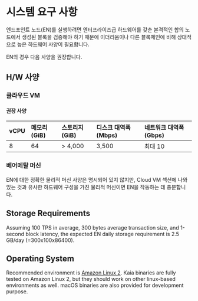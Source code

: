 # 시스템 요구 사항

엔드포인트 노드(EN)를 실행하려면 엔터프라이즈급 하드웨어를 갖춘 본격적인 합의 노드에서 생성된 블록을 검증해야 하기 때문에 이더리움이나 다른 블록체인에 비해 상대적으로 높은 하드웨어 사양이 필요합니다.

EN의 경우 다음 사양을 권장합니다.

## H/W 사양 <a id="h-w-specification"></a>

### 클라우드 VM <a id="cloud-vm"></a>

#### 권장 사양 <a id="recommended-specification-based-on-aws"></a>

| vCPU | 메모리(GiB) | 스토리지(GiB) | 디스크 대역폭(Mbps) | 네트워크 대역폭(Gbps) |
| :--- | :-------------------------- | :--------------------------- | :------------------------------- | :-------------------------------- |
| 8    | 64                          | > 4,000                      | 3,500                            | 최대 10                             |

### 베어메탈 머신 <a id="bare-metal-machine"></a>

EN에 대한 정확한 물리적 머신 사양은 명시되어 있지 않지만, Cloud VM 섹션에 나와 있는 것과 유사한 하드웨어 구성을 가진 물리적 머신이면 EN을 작동하는 데 충분합니다.

## Storage Requirements <a id="storage-requirements"></a>

Assuming 100 TPS in average,  300 bytes average transaction size, and 1-second block latency, the expected EN daily storage requirement is 2.5 GB/day (=300x100x86400).

## Operating System <a id="operating-system"></a>

Recommended environment is [Amazon Linux 2](https://aws.amazon.com/ko/about-aws/whats-new/2017/12/introducing-amazon-linux-2/).
Kaia binaries are fully tested on Amazon Linux 2, but they should work on other linux-based environments as well.
macOS binaries are also provided for development purpose.

